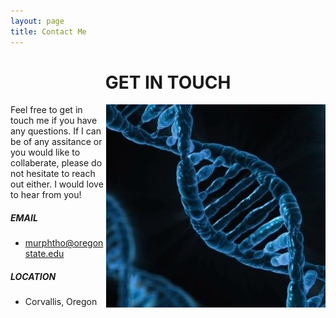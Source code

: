 ```yaml
---
layout: page
title: Contact Me
---
```


# <center>GET IN TOUCH</center>


<img src="/assets/img/dna2.jpg" align="right"> 
Feel free to get in touch me if you have any questions. If I can be of any assitance or you would like to collaberate, please do not hesitate to reach out either. I would love to hear from you!

##### EMAIL
- murphtho@oregonstate.edu

##### LOCATION
- Corvallis, Oregon
